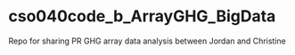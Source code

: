 # cso040code_b_ArrayGHG_BigData
Repo for sharing PR GHG array data analysis between Jordan and Christine
